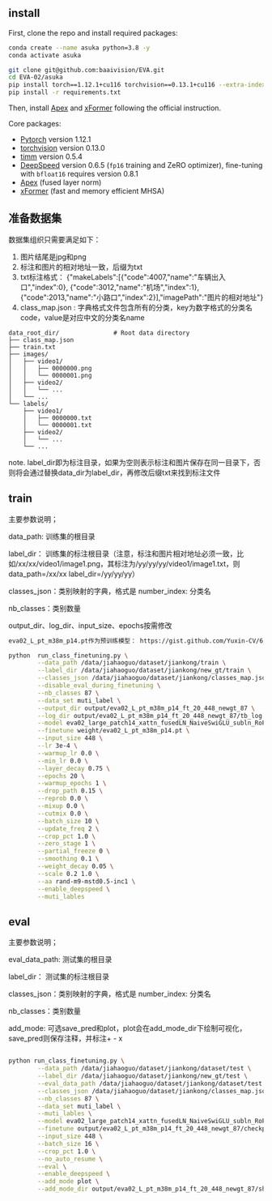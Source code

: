 ## install

First, clone the repo and install required packages:
```bash
conda create --name asuka python=3.8 -y
conda activate asuka

git clone git@github.com:baaivision/EVA.git
cd EVA-02/asuka
pip install torch==1.12.1+cu116 torchvision==0.13.1+cu116 --extra-index-url https://download.pytorch.org/whl/cu116
pip install -r requirements.txt
```

Then, install [Apex](https://github.com/NVIDIA/apex#linux) and [xFormer](https://github.com/facebookresearch/xformers#installing-xformers) following the official instruction. 


Core packages: 
- [Pytorch](https://pytorch.org/) version 1.12.1 
- [torchvision](https://pytorch.org/vision/stable/index.html) version 0.13.0
- [timm](https://github.com/rwightman/pytorch-image-models) version 0.5.4 
- [DeepSpeed](https://github.com/microsoft/DeepSpeed) version 0.6.5 (`fp16` training and ZeRO optimizer), fine-tuning with `bfloat16` requires version 0.8.1
- [Apex](https://github.com/NVIDIA/apex) (fused layer norm)
- [xFormer](https://github.com/facebookresearch/xformers) (fast and memory efficient MHSA)



## 准备数据集

数据集组织只需要满足如下：

1. 图片结尾是jpg和png
2. 标注和图片的相对地址一致，后缀为txt
3. txt标注格式： {"makeLabels":[{"code":4007,"name":"车辆出入口","index":0}, {"code":3012,"name":"机场","index":1}, {"code":2013,"name":"小路口","index":2}],"imagePath":"图片的相对地址"} 
4. class_map.json : 字典格式文件包含所有的分类，key为数字格式的分类名code，value是对应中文的分类名name

```
data_root_dir/               # Root data directory
├── class_map.json         
├── train.txt        
├── images/              
│   ├── video1/          
│   │   ├── 0000000.png    
│   │   └── 0000001.png    
│   ├── video2/            
│   │   └── ...        
│   └── ...            
└── labels/          
    ├── video1/         
    │   ├── 0000000.txt    
    │   └── 0000001.txt   
    ├── video2/          
    │   └── ...      
    └── ...      
```

note. label_dir即为标注目录，如果为空则表示标注和图片保存在同一目录下，否则将会通过替换data_dir为label_dir，再修改后缀txt来找到标注文件

## train

主要参数说明；

data_path: 训练集的根目录

label_dir： 训练集的标注根目录（注意，标注和图片相对地址必须一致，比如/xx/xx/video1/image1.png，其标注为/yy/yy/yy/video1/image1.txt，则data_path=/xx/xx   label_dir=/yy/yy/yy）

classes_json：类别映射的字典，格式是  number_index: 分类名

nb_classes：类别数量

output_dir、log_dir、input_size、epochs按需修改


```bash
eva02_L_pt_m38m_p14.pt作为预训练模型： https://gist.github.com/Yuxin-CV/6491f01a3a7a2f31115fb7a7a19c7148#file-eva02_l_pt_m38m_p14

python  run_class_finetuning.py \
        --data_path /data/jiahaoguo/dataset/jiankong/train \
        --label_dir /data/jiahaoguo/dataset/jiankong/new_gt/train \
        --classes_json /data/jiahaoguo/dataset/jiankong/classes_map.json \
        --disable_eval_during_finetuning \
        --nb_classes 87 \
        --data_set muti_label \
        --output_dir output/eva02_L_pt_m38m_p14_ft_20_448_newgt_87 \
        --log_dir output/eva02_L_pt_m38m_p14_ft_20_448_newgt_87/tb_log \
        --model eva02_large_patch14_xattn_fusedLN_NaiveSwiGLU_subln_RoPE \
        --finetune weight/eva02_L_pt_m38m_p14.pt \
        --input_size 448 \
        --lr 3e-4 \
        --warmup_lr 0.0 \
        --min_lr 0.0 \
        --layer_decay 0.75 \
        --epochs 20 \
        --warmup_epochs 1 \
        --drop_path 0.15 \
        --reprob 0.0 \
        --mixup 0.0 \
        --cutmix 0.0 \
        --batch_size 10 \
        --update_freq 2 \
        --crop_pct 1.0 \
        --zero_stage 1 \
        --partial_freeze 0 \
        --smoothing 0.1 \
        --weight_decay 0.05 \
        --scale 0.2 1.0 \
        --aa rand-m9-mstd0.5-inc1 \
        --enable_deepspeed \
        --muti_lables 
```

 
## eval

主要参数说明；

eval_data_path: 测试集的根目录

label_dir： 测试集的标注根目录

classes_json：类别映射的字典，格式是  number_index: 分类名

nb_classes：类别数量

add_mode: 可选save_pred和plot，plot会在add_mode_dir下绘制可视化，save_pred则保存注释，并标注+ - x


```bash

python run_class_finetuning.py \
        --data_path /data/jiahaoguo/dataset/jiankong/dataset/test \
        --label_dir /data/jiahaoguo/dataset/jiankong/new_gt/test \
        --eval_data_path /data/jiahaoguo/dataset/jiankong/dataset/test \
        --classes_json /data/jiahaoguo/dataset/jiankong/classes_map.json \
        --nb_classes 87 \
        --data_set muti_label \
        --muti_lables \
        --model eva02_large_patch14_xattn_fusedLN_NaiveSwiGLU_subln_RoPE \
        --finetune output/eva02_L_pt_m38m_p14_ft_20_448_newgt_87/checkpoint-19/mp_rank_00_model_states.pt \
        --input_size 448 \
        --batch_size 16 \
        --crop_pct 1.0 \
        --no_auto_resume \
        --eval \
        --enable_deepspeed \
        --add_mode plot \
        --add_mode_dir output/eva02_L_pt_m38m_p14_ft_20_448_newgt_87/show

```
